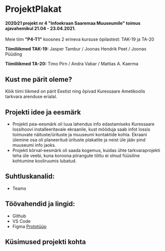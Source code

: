 # ProjektPlakat
#### 2020∕21 projekt nr 4 "Infoekraan Saaremaa Muuseumile" toimus ajavahemikul 21.04 - 23.04.2021.

Meie tiim **"P4-T1"** koosnes 2 erineva kursuse õpilastest: TAK-19 ja TA-20

**Tiimiliikmed TAK-19:** 
Jasper Tambur / Joonas Hendrik Peet / Joonas Püüding

**Tiimiliikmed TA-20:**
Timo Pirn / Andra Vabar / Mattias A. Kaerma 

## Kust me pärit oleme?
Kõik tiimi liikmed on pärit Eestist ning õpivad Kuressaare Ametikoolis tarkvara arenduse erialal.

## Projekti idee ja eesmärk
* Projekti pea-eesmärk oli luua lahendus info edastamiseks Kuressaare lossihoovi installeeritavale ekraanile, kust mööduja saab infot lossis toimuvate näituste/ürituste ja muuseumi kontaktide kohta.
Ekraani ülemine osa oli planeeritud ürituste plakatite ja neist üle jääv pind muuseumi info jaoks.
* Projekti kõrval-eesmärk oli saada kogemus, kuidas ühte tarkvaraprojekti teha üle veebi, kuna koroona piirangute tõttu ei olnud füüsiline kohtumine kooliruumis lubatud.

## Suhtluskanalid: 
- Teams

## Töövahendid ja lingid: 
- Github
- VS Code
- Figma [Prototüüp](https://www.figma.com/file/yeeu0HdbWkd48XS9X1wVBP/Untitled?node-id=0%3A1)


## Küsimused projekti kohta
